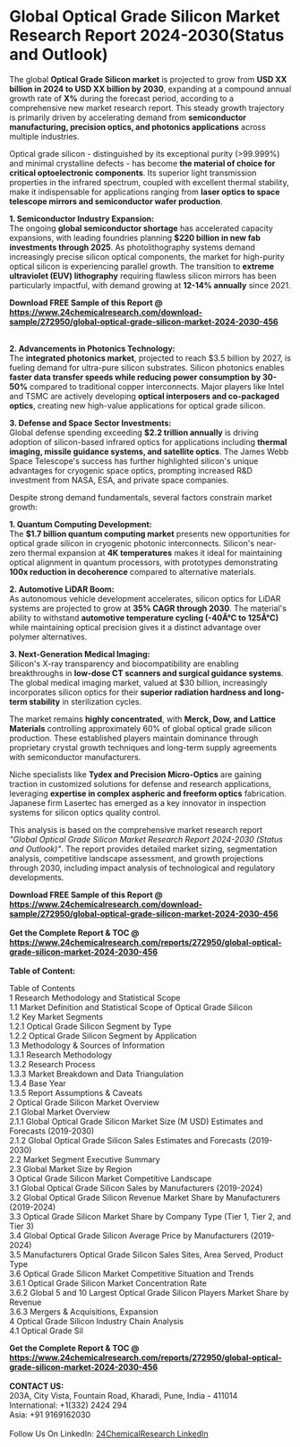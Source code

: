 <h1>Global Optical Grade Silicon Market Research Report 2024-2030(Status and Outlook)</h1><p>The global <strong>Optical Grade Silicon market</strong> is projected to grow from <strong>USD XX billion in 2024 to USD XX billion by 2030</strong>, expanding at a compound annual growth rate of <strong>X%</strong> during the forecast period, according to a comprehensive new market research report. This steady growth trajectory is primarily driven by accelerating demand from <strong>semiconductor manufacturing, precision optics, and photonics applications</strong> across multiple industries.</p><p>Optical grade silicon - distinguished by its exceptional purity (&gt;99.999%) and minimal crystalline defects - has become <strong>the material of choice for critical optoelectronic components</strong>. Its superior light transmission properties in the infrared spectrum, coupled with excellent thermal stability, make it indispensable for applications ranging from <strong>laser optics to space telescope mirrors and semiconductor wafer production</strong>.</p><p><strong>1. Semiconductor Industry Expansion:</strong><br>
The ongoing <strong>global semiconductor shortage</strong> has accelerated capacity expansions, with leading foundries planning <strong>$220 billion in new fab investments through 2025</strong>. As photolithography systems demand increasingly precise silicon optical components, the market for high-purity optical silicon is experiencing parallel growth. The transition to <strong>extreme ultraviolet (EUV) lithography</strong> requiring flawless silicon mirrors has been particularly impactful, with demand growing at <strong>12-14% annually</strong> since 2021.</p><div><b>Download FREE Sample of this Report @ 
            <a href="https://www.24chemicalresearch.com/download-sample/272950/global-optical-grade-silicon-market-2024-2030-456">
            https://www.24chemicalresearch.com/download-sample/272950/global-optical-grade-silicon-market-2024-2030-456</a></b></div><br><p><strong>2. Advancements in Photonics Technology:</strong><br>
The <strong>integrated photonics market</strong>, projected to reach $3.5 billion by 2027, is fueling demand for ultra-pure silicon substrates. Silicon photonics enables <strong>faster data transfer speeds while reducing power consumption by 30-50%</strong> compared to traditional copper interconnects. Major players like Intel and TSMC are actively developing <strong>optical interposers and co-packaged optics</strong>, creating new high-value applications for optical grade silicon.</p><p><strong>3. Defense and Space Sector Investments:</strong><br>
Global defense spending exceeding <strong>$2.2 trillion annually</strong> is driving adoption of silicon-based infrared optics for applications including <strong>thermal imaging, missile guidance systems, and satellite optics</strong>. The James Webb Space Telescope's success has further highlighted silicon's unique advantages for cryogenic space optics, prompting increased R&amp;D investment from NASA, ESA, and private space companies.</p><p>Despite strong demand fundamentals, several factors constrain market growth:</p><p><strong>1. Quantum Computing Development:</strong><br>
The <strong>$1.7 billion quantum computing market</strong> presents new opportunities for optical grade silicon in cryogenic photonic interconnects. Silicon's near-zero thermal expansion at <strong>4K temperatures</strong> makes it ideal for maintaining optical alignment in quantum processors, with prototypes demonstrating <strong>100x reduction in decoherence</strong> compared to alternative materials.</p><p><strong>2. Automotive LiDAR Boom:</strong><br>
As autonomous vehicle development accelerates, silicon optics for LiDAR systems are projected to grow at <strong>35% CAGR through 2030</strong>. The material's ability to withstand <strong>automotive temperature cycling (-40Â°C to 125Â°C)</strong> while maintaining optical precision gives it a distinct advantage over polymer alternatives.</p><p><strong>3. Next-Generation Medical Imaging:</strong><br>
Silicon's X-ray transparency and biocompatibility are enabling breakthroughs in <strong>low-dose CT scanners and surgical guidance systems</strong>. The global medical imaging market, valued at $30 billion, increasingly incorporates silicon optics for their <strong>superior radiation hardness and long-term stability</strong> in sterilization cycles.</p><p>The market remains <strong>highly concentrated</strong>, with <strong>Merck, Dow, and Lattice Materials</strong> controlling approximately 60% of global optical grade silicon production. These established players maintain dominance through proprietary crystal growth techniques and long-term supply agreements with semiconductor manufacturers.</p><p>Niche specialists like <strong>Tydex and Precision Micro-Optics</strong> are gaining traction in customized solutions for defense and research applications, leveraging <strong>expertise in complex aspheric and freeform optics</strong> fabrication. Japanese firm Lasertec has emerged as a key innovator in inspection systems for silicon optics quality control.</p><p>This analysis is based on the comprehensive market research report <em>"Global Optical Grade Silicon Market Research Report 2024-2030 (Status and Outlook)"</em>. The report provides detailed market sizing, segmentation analysis, competitive landscape assessment, and growth projections through 2030, including impact analysis of technological and regulatory developments.</p><div><b>Download FREE Sample of this Report @ 
            <a href="https://www.24chemicalresearch.com/download-sample/272950/global-optical-grade-silicon-market-2024-2030-456">
            https://www.24chemicalresearch.com/download-sample/272950/global-optical-grade-silicon-market-2024-2030-456</a></b></div><br><div><b>Get the Complete Report & TOC @ 
            <a href="https://www.24chemicalresearch.com/reports/272950/global-optical-grade-silicon-market-2024-2030-456">
            https://www.24chemicalresearch.com/reports/272950/global-optical-grade-silicon-market-2024-2030-456</a></b></div><br>
            <b>Table of Content:</b><p>Table of Contents<br />
1 Research Methodology and Statistical Scope<br />
1.1 Market Definition and Statistical Scope of Optical Grade Silicon<br />
1.2 Key Market Segments<br />
1.2.1 Optical Grade Silicon Segment by Type<br />
1.2.2 Optical Grade Silicon Segment by Application<br />
1.3 Methodology & Sources of Information<br />
1.3.1 Research Methodology<br />
1.3.2 Research Process<br />
1.3.3 Market Breakdown and Data Triangulation<br />
1.3.4 Base Year<br />
1.3.5 Report Assumptions & Caveats<br />
2 Optical Grade Silicon Market Overview<br />
2.1 Global Market Overview<br />
2.1.1 Global Optical Grade Silicon Market Size (M USD) Estimates and Forecasts (2019-2030)<br />
2.1.2 Global Optical Grade Silicon Sales Estimates and Forecasts (2019-2030)<br />
2.2 Market Segment Executive Summary<br />
2.3 Global Market Size by Region<br />
3 Optical Grade Silicon Market Competitive Landscape<br />
3.1 Global Optical Grade Silicon Sales by Manufacturers (2019-2024)<br />
3.2 Global Optical Grade Silicon Revenue Market Share by Manufacturers (2019-2024)<br />
3.3 Optical Grade Silicon Market Share by Company Type (Tier 1, Tier 2, and Tier 3)<br />
3.4 Global Optical Grade Silicon Average Price by Manufacturers (2019-2024)<br />
3.5 Manufacturers Optical Grade Silicon Sales Sites, Area Served, Product Type<br />
3.6 Optical Grade Silicon Market Competitive Situation and Trends<br />
3.6.1 Optical Grade Silicon Market Concentration Rate<br />
3.6.2 Global 5 and 10 Largest Optical Grade Silicon Players Market Share by Revenue<br />
3.6.3 Mergers & Acquisitions, Expansion<br />
4 Optical Grade Silicon Industry Chain Analysis<br />
4.1 Optical Grade Sil</p><div><b>Get the Complete Report & TOC @ 
            <a href="https://www.24chemicalresearch.com/reports/272950/global-optical-grade-silicon-market-2024-2030-456">
            https://www.24chemicalresearch.com/reports/272950/global-optical-grade-silicon-market-2024-2030-456</a></b></div><br><b>CONTACT US:</b><br>
            203A, City Vista, Fountain Road, Kharadi, Pune, India - 411014<br>
            International: +1(332) 2424 294<br>
            Asia: +91 9169162030 <br><br>
            Follow Us On LinkedIn: <a href="https://www.linkedin.com/company/24chemicalresearch/">24ChemicalResearch LinkedIn</a>